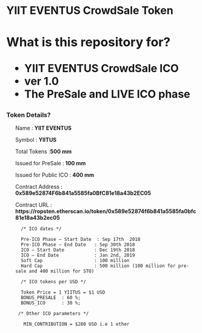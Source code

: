 <h1>YIIT EVENTUS  CrowdSale Token </h1>
<h1><a id="user-content-readme" class="anchor" href="https://github.com/cfsumanbabu/CF_Test_Sale#readme" aria-hidden="true">
<h3><a id="user-content-what-is-this-repository-for" class="anchor" href="https://github.com/cfsumanbabu/CF_Test_Sale#what-is-this-repository-for" aria-hidden="true"></a>What is this repository for?</h3>
<ul>
<li>YIIT EVENTUS  CrowdSale  ICO </li>
<li>ver 1.0</li>
<li>The PreSale and LIVE ICO phase</li>
</ul>
<h3><a id="user-content-how-do-i-get-set-up" class="anchor" href="https://github.com/yiiteventus/YIITCrowdSale#Token Details" aria-hidden="true"></a>Token Details?</h3>

<ul>
        <p> Name   :<strong> YIIT EVENTUS </strong></p>
        <p>Symbol  : <strong>YIITUS</strong></p>
         <p>Total Tokens  :<strong>500 mm </strong></p>
         <p>Issued for PreSale    :<strong> 100 mm</strong></p>
	 <p>Issued for Public ICO    :<strong> 400 mm</strong></p>
        
 <p>Contract Address  :<strong> 0x589e52874F6b841a5585fa0BfC81e18a43b2EC05</strong></p>
  <p>Contract URL  :<strong> https://ropsten.etherscan.io/token/0x589e52874f6b841a5585fa0bfc81e18a43b2ec05</strong></p>
     
      /* ICO dates */
      
      Pre-ICO Phase – Start Date  : Sep 17th  2018
      Pre-ICO Phase – End Date	 : Sep 30th 2018
      ICO – Start Date	         : Dec 19th 2018
      ICO – End Date	         : Jan 2nd, 2019 
      Soft Cap	                 : 100 million
      Hard Cap	                 : 500 million (100 million for pre-sale and 400 million for STO)
      
      /* ICO tokens per USD */
  
      Token Price = 1 YIITUS = $1 USD
      BONUS_PRESALE  : 60 %;
      BONUS_ICO      : 30 %;
     
     /* Other ICO parameters */  
     
       MIN_CONTRIBUTION = $280 USD i.e 1 ether 
       
	
	
    


